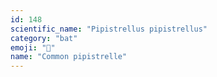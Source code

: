 ```yaml
---
id: 148
scientific_name: "Pipistrellus pipistrellus"
category: "bat"
emoji: "🦇"
name: "Common pipistrelle"
---
```

